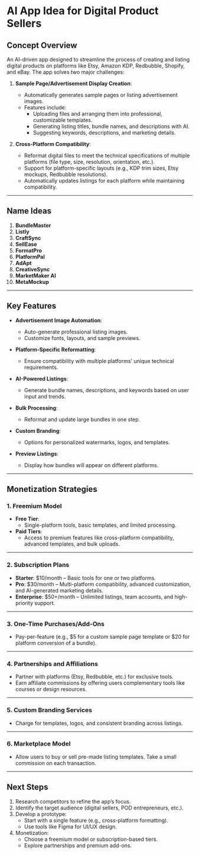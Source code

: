 # AI App Idea for Digital Product Sellers

## **Concept Overview**
An AI-driven app designed to streamline the process of creating and listing digital products on platforms like Etsy, Amazon KDP, Redbubble, Shopify, and eBay. The app solves two major challenges:

1. **Sample Page/Advertisement Display Creation**:
   - Automatically generates sample pages or listing advertisement images.
   - Features include:
     - Uploading files and arranging them into professional, customizable templates.
     - Generating listing titles, bundle names, and descriptions with AI.
     - Suggesting keywords, descriptions, and marketing details.

2. **Cross-Platform Compatibility**:
   - Reformat digital files to meet the technical specifications of multiple platforms (file type, size, resolution, orientation, etc.).
   - Support for platform-specific layouts (e.g., KDP trim sizes, Etsy mockups, Redbubble resolutions).
   - Automatically updates listings for each platform while maintaining compatibility.

---

## **Name Ideas**
1. **BundleMaster**
2. **Listly**
3. **CraftSync**
4. **SellEase**
5. **FormatPro**
6. **PlatformPal**
7. **AdApt**
8. **CreativeSync**
9. **MarketMaker AI**
10. **MetaMockup**

---

## **Key Features**
- **Advertisement Image Automation**:
  - Auto-generate professional listing images.
  - Customize fonts, layouts, and sample previews.

- **Platform-Specific Reformatting**:
  - Ensure compatibility with multiple platforms' unique technical requirements.

- **AI-Powered Listings**:
  - Generate bundle names, descriptions, and keywords based on user input and trends.

- **Bulk Processing**:
  - Reformat and update large bundles in one step.

- **Custom Branding**:
  - Options for personalized watermarks, logos, and templates.

- **Preview Listings**:
  - Display how bundles will appear on different platforms.

---

## **Monetization Strategies**

### 1. **Freemium Model**
- **Free Tier**:
  - Single-platform tools, basic templates, and limited processing.
- **Paid Tiers**:
  - Access to premium features like cross-platform compatibility, advanced templates, and bulk uploads.

---

### 2. **Subscription Plans**
- **Starter**: $10/month – Basic tools for one or two platforms.
- **Pro**: $30/month – Multi-platform compatibility, advanced customization, and AI-generated marketing details.
- **Enterprise**: $50+/month – Unlimited listings, team accounts, and high-priority support.

---

### 3. **One-Time Purchases/Add-Ons**
- Pay-per-feature (e.g., $5 for a custom sample page template or $20 for platform conversion of a bundle).

---

### 4. **Partnerships and Affiliations**
- Partner with platforms (Etsy, Redbubble, etc.) for exclusive tools.
- Earn affiliate commissions by offering users complementary tools like courses or design resources.

---

### 5. **Custom Branding Services**
- Charge for templates, logos, and consistent branding across listings.

---

### 6. **Marketplace Model**
- Allow users to buy or sell pre-made listing templates. Take a small commission on each transaction.

---

## **Next Steps**
1. Research competitors to refine the app’s focus.
2. Identify the target audience (digital sellers, POD entrepreneurs, etc.).
3. Develop a prototype:
   - Start with a single feature (e.g., cross-platform formatting).
   - Use tools like Figma for UI/UX design.
4. Monetization:
   - Choose a freemium model or subscription-based tiers.
   - Explore partnerships and premium add-ons.

